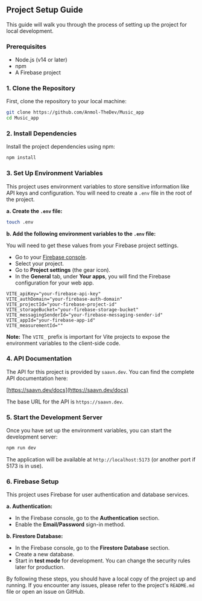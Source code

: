## Project Setup Guide

This guide will walk you through the process of setting up the project for local development.

### Prerequisites

*   Node.js (v14 or later)
*   npm
*   A Firebase project

### 1. Clone the Repository

First, clone the repository to your local machine:

```sh
git clone https://github.com/Anmol-TheDev/Music_app
cd Music_app
```

### 2. Install Dependencies

Install the project dependencies using npm:

```sh
npm install
```

### 3. Set Up Environment Variables

This project uses environment variables to store sensitive information like API keys and configuration. You will need to create a `.env` file in the root of the project.

**a. Create the `.env` file:**

```sh
touch .env
```

**b. Add the following environment variables to the `.env` file:**

You will need to get these values from your Firebase project settings.

*   Go to your [Firebase console](https://console.firebase.google.com/).
*   Select your project.
*   Go to **Project settings** (the gear icon).
*   In the **General** tab, under **Your apps**, you will find the Firebase configuration for your web app.

```
VITE_apiKey="your-firebase-api-key"
VITE_authDomain="your-firebase-auth-domain"
VITE_projectId="your-firebase-project-id"
VITE_storageBucket="your-firebase-storage-bucket"
VITE_messagingSenderId="your-firebase-messaging-sender-id"
VITE_appId="your-firebase-app-id"
VITE_measurementId=""
```

**Note:** The `VITE_` prefix is important for Vite projects to expose the environment variables to the client-side code.

### 4. API Documentation

The API for this project is provided by `saavn.dev`. You can find the complete API documentation here:

[https://saavn.dev/docs](https://saavn.dev/docs)

The base URL for the API is `https://saavn.dev`.

### 5. Start the Development Server

Once you have set up the environment variables, you can start the development server:

```sh
npm run dev
```

The application will be available at `http://localhost:5173` (or another port if 5173 is in use).

### 6. Firebase Setup

This project uses Firebase for user authentication and database services.

**a. Authentication:**

*   In the Firebase console, go to the **Authentication** section.
*   Enable the **Email/Password** sign-in method.

**b. Firestore Database:**

*   In the Firebase console, go to the **Firestore Database** section.
*   Create a new database.
*   Start in **test mode** for development. You can change the security rules later for production.

By following these steps, you should have a local copy of the project up and running. If you encounter any issues, please refer to the project's `README.md` file or open an issue on GitHub.
